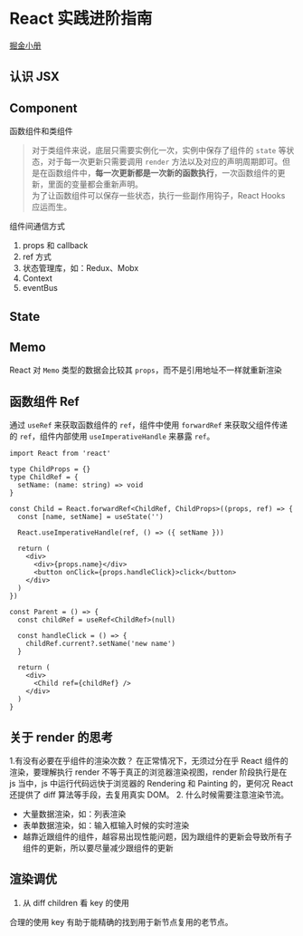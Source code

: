 # React 实践进阶指南

[掘金小册](https://juejin.cn/book/6945998773818490884)

## 认识 JSX

## Component

函数组件和类组件

> 对于类组件来说，底层只需要实例化一次，实例中保存了组件的 `state` 等状态，对于每一次更新只需要调用 `render` 方法以及对应的声明周期即可。但是在函数组件中，**每一次更新都是一次新的函数执行**，一次函数组件的更新，里面的变量都会重新声明。  
> 为了让函数组件可以保存一些状态，执行一些副作用钩子，React Hooks 应运而生。

组件间通信方式

1. props 和 callback
2. ref 方式
3. 状态管理库，如：Redux、Mobx
4. Context
5. eventBus

## State

## Memo

React 对 `Memo` 类型的数据会比较其 `props`，而不是引用地址不一样就重新渲染

## 函数组件 Ref

通过 `useRef` 来获取函数组件的 `ref`，组件中使用 `forwardRef` 来获取父组件传递的 `ref`，组件内部使用 `useImperativeHandle` 来暴露 `ref`。

```tsx
import React from 'react'

type ChildProps = {}
type ChildRef = {
  setName: (name: string) => void
}

const Child = React.forwardRef<ChildRef, ChildProps>((props, ref) => {
  const [name, setName] = useState('')

  React.useImperativeHandle(ref, () => ({ setName }))

  return (
    <div>
      <div>{props.name}</div>
      <button onClick={props.handleClick}>click</button>
    </div>
  )
})

const Parent = () => {
  const childRef = useRef<ChildRef>(null)

  const handleClick = () => {
    childRef.current?.setName('new name')
  }

  return (
    <div>
      <Child ref={childRef} />
    </div>
  )
}
```

## 关于 render 的思考

1.有没有必要在乎组件的渲染次数？
在正常情况下，无须过分在乎 React 组件的渲染，要理解执行 render 不等于真正的浏览器渲染视图，render 阶段执行是在 js 当中，js 中运行代码远快于浏览器的 Rendering 和 Painting 的，更何况 React 还提供了 diff 算法等手段，去复用真实 DOM。 2. 什么时候需要注意渲染节流。

- 大量数据渲染，如：列表渲染
- 表单数据渲染，如：输入框输入时候的实时渲染
- 越靠近跟组件的组件，越容易出现性能问题，因为跟组件的更新会导致所有子组件的更新，所以要尽量减少跟组件的更新

## 渲染调优

1. 从 diff children 看 key 的使用

合理的使用 key 有助于能精确的找到用于新节点复用的老节点。
